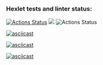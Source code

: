 ### Hexlet tests and linter status:
[![Actions Status](https://github.com/Escudo7/frontend-project-lvl1/workflows/hexlet-check/badge.svg)](https://github.com/Escudo7/frontend-project-lvl1/actions)
<a href="https://codeclimate.com/github/Escudo7/frontend-project-lvl1/maintainability"><img src="https://api.codeclimate.com/v1/badges/403091d779271e02a04b/maintainability" /></a>
![Actions Status](https://github.com/Escudo7/frontend-project-lvl1/actions/workflows/github-actions-demo.yml/badge.svg)

[![asciicast](https://asciinema.org/a/EtsggRVm4p4aWa9Ipkp9Qn054.svg)](https://asciinema.org/a/EtsggRVm4p4aWa9Ipkp9Qn054)

[![asciicast](https://asciinema.org/a/OgnLia1uP7AC02pep2PkR5YaH.svg)](https://asciinema.org/a/OgnLia1uP7AC02pep2PkR5YaH)

[![asciicast](https://asciinema.org/a/ZaKqDydKDcy6ibe5obmd7CcFs.svg)](https://asciinema.org/a/ZaKqDydKDcy6ibe5obmd7CcFs)
